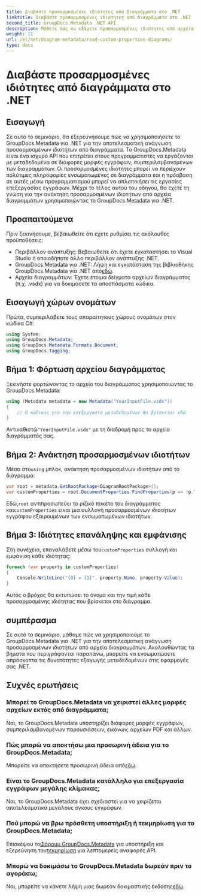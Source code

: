 ```yaml
---
title: Διαβάστε προσαρμοσμένες ιδιότητες από διαγράμματα στο .NET
linktitle: Διαβάστε προσαρμοσμένες ιδιότητες από διαγράμματα στο .NET
second_title: GroupDocs.Metadata .NET API
description: Μάθετε πώς να εξάγετε προσαρμοσμένες ιδιότητες από αρχεία διαγραμμάτων στο .NET χρησιμοποιώντας το GroupDocs.Metadata. Εύκολος οδηγός βήμα προς βήμα για προγραμματιστές.
weight: 11
url: /el/net/diagram-metadata/read-custom-properties-diagrams/
type: docs
---
```

# Διαβάστε προσαρμοσμένες ιδιότητες από διαγράμματα στο .NET

## Εισαγωγή
Σε αυτό το σεμινάριο, θα εξερευνήσουμε πώς να χρησιμοποιήσετε το GroupDocs.Metadata για .NET για την αποτελεσματική ανάγνωση προσαρμοσμένων ιδιοτήτων από διαγράμματα. Το GroupDocs.Metadata είναι ένα ισχυρό API που επιτρέπει στους προγραμματιστές να εργάζονται με μεταδεδομένα σε διάφορες μορφές εγγράφων, συμπεριλαμβανομένων των διαγραμμάτων. Οι προσαρμοσμένες ιδιότητες μπορεί να περιέχουν πολύτιμες πληροφορίες ενσωματωμένες σε διαγράμματα και η πρόσβαση σε αυτές μέσω προγραμματισμού μπορεί να απλοποιήσει τις εργασίες επεξεργασίας εγγράφων. Μέχρι το τέλος αυτού του οδηγού, θα έχετε τη γνώση για την ανάκτηση προσαρμοσμένων ιδιοτήτων από αρχεία διαγραμμάτων χρησιμοποιώντας το GroupDocs.Metadata για .NET.
## Προαπαιτούμενα
Πριν ξεκινήσουμε, βεβαιωθείτε ότι έχετε ρυθμίσει τις ακόλουθες προϋποθέσεις:
- Περιβάλλον ανάπτυξης: Βεβαιωθείτε ότι έχετε εγκαταστήσει το Visual Studio ή οποιοδήποτε άλλο περιβάλλον ανάπτυξης .NET.
-  GroupDocs.Metadata για .NET: Λήψη και εγκατάσταση της βιβλιοθήκης GroupDocs.Metadata για .NET από[εδώ](https://releases.groupdocs.com/metadata/net/).
- Αρχεία διαγραμμάτων: Έχετε έτοιμα δείγματα αρχείων διαγράμματος (π.χ. .vsdx) για να δοκιμάσετε τα αποσπάσματα κώδικα.

## Εισαγωγή χώρων ονομάτων
Πρώτα, συμπεριλάβετε τους απαραίτητους χώρους ονομάτων στον κώδικα C#:
```csharp
using System;
using GroupDocs.Metadata;
using GroupDocs.Metadata.Formats.Document;
using GroupDocs.Tagging;
```
## Βήμα 1: Φόρτωση αρχείου διαγράμματος
Ξεκινήστε φορτώνοντας το αρχείο του διαγράμματος χρησιμοποιώντας το GroupDocs.Metadata:
```csharp
using (Metadata metadata = new Metadata("YourInputFile.vsdx"))
{
    // Ο κώδικας για την επεξεργασία μεταδεδομένων θα βρίσκεται εδώ
}
```
 Αντικαθιστώ`"YourInputFile.vsdx"` με τη διαδρομή προς το αρχείο διαγράμματός σας.
## Βήμα 2: Ανάκτηση προσαρμοσμένων ιδιοτήτων
 Μέσα στο`using` μπλοκ, ανάκτηση προσαρμοσμένων ιδιοτήτων από το διάγραμμα:
```csharp
var root = metadata.GetRootPackage<DiagramRootPackage>();
var customProperties = root.DocumentProperties.FindProperties(p => !p.Tags.Contains(Tags.Document.BuiltIn));
```
 Εδώ,`root` αντιπροσωπεύει το ριζικό πακέτο του διαγράμματος και`customProperties` είναι μια συλλογή προσαρμοσμένων ιδιοτήτων εγγράφου εξαιρουμένων των ενσωματωμένων ιδιοτήτων.
## Βήμα 3: Ιδιότητες επανάληψης και εμφάνισης
 Στη συνέχεια, επαναλάβετε μέσω του`customProperties` συλλογή και εμφάνιση κάθε ιδιότητας:
```csharp
foreach (var property in customProperties)
{
    Console.WriteLine("{0} = {1}", property.Name, property.Value);
}
```
Αυτός ο βρόχος θα εκτυπώσει το όνομα και την τιμή κάθε προσαρμοσμένης ιδιότητας που βρίσκεται στο διάγραμμα.

## συμπέρασμα
Σε αυτό το σεμινάριο, μάθαμε πώς να χρησιμοποιούμε το GroupDocs.Metadata για .NET για την αποτελεσματική ανάγνωση προσαρμοσμένων ιδιοτήτων από αρχεία διαγραμμάτων. Ακολουθώντας τα βήματα που περιγράφονται παραπάνω, μπορείτε να ενσωματώσετε απρόσκοπτα τις δυνατότητες εξαγωγής μεταδεδομένων στις εφαρμογές σας .NET.

## Συχνές ερωτήσεις
### Μπορεί το GroupDocs.Metadata να χειριστεί άλλες μορφές αρχείων εκτός από διαγράμματα;
Ναι, το GroupDocs.Metadata υποστηρίζει διάφορες μορφές εγγράφων, συμπεριλαμβανομένων παρουσιάσεων, εικόνων, αρχείων PDF και άλλων.
### Πώς μπορώ να αποκτήσω μια προσωρινή άδεια για το GroupDocs.Metadata;
 Μπορείτε να αποκτήσετε προσωρινή άδεια από[εδώ](https://purchase.groupdocs.com/temporary-license/).
### Είναι το GroupDocs.Metadata κατάλληλο για επεξεργασία εγγράφων μεγάλης κλίμακας;
Ναι, το GroupDocs.Metadata έχει σχεδιαστεί για να χειρίζεται αποτελεσματικά μεγάλους όγκους εγγράφων.
### Πού μπορώ να βρω πρόσθετη υποστήριξη ή τεκμηρίωση για το GroupDocs.Metadata;
 Επισκέψου το[Φόρουμ GroupDocs.Metadata](https://forum.groupdocs.com/c/metadata/14) για υποστήριξη και εξερεύνηση του[τεκμηρίωση](https://tutorials.groupdocs.com/metadata/net/) για λεπτομερείς αναφορές API.
### Μπορώ να δοκιμάσω το GroupDocs.Metadata δωρεάν πριν το αγοράσω;
 Ναι, μπορείτε να κάνετε λήψη μιας δωρεάν δοκιμαστικής έκδοσης[εδώ](https://releases.groupdocs.com/).